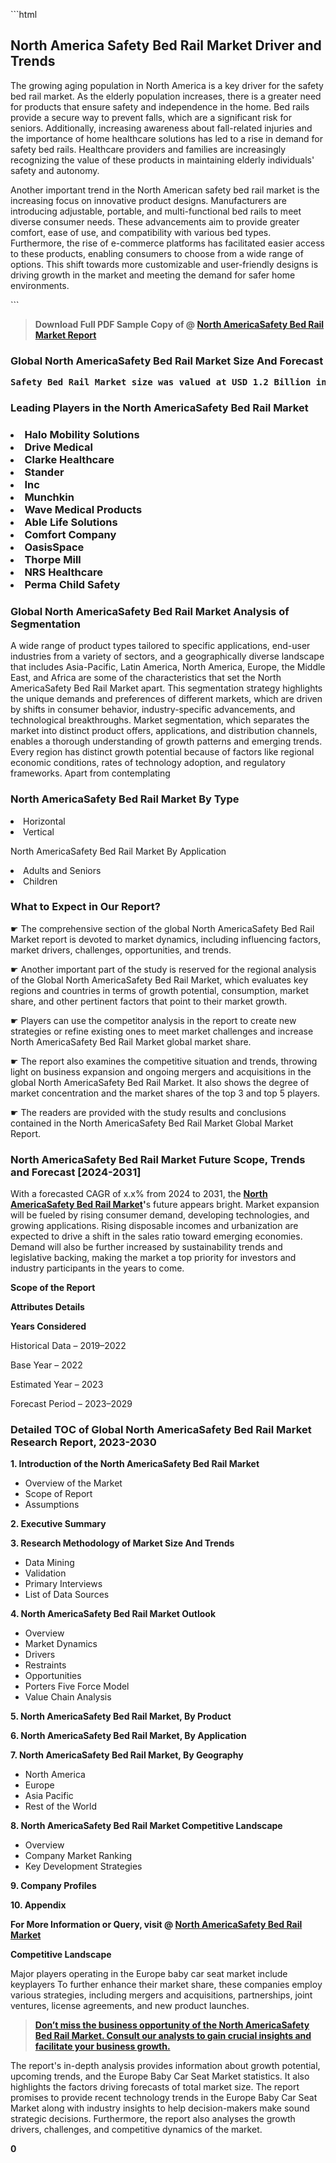 <p>```html<h2>North America Safety Bed Rail Market Driver and Trends</h2><p>The growing aging population in North America is a key driver for the safety bed rail market. As the elderly population increases, there is a greater need for products that ensure safety and independence in the home. Bed rails provide a secure way to prevent falls, which are a significant risk for seniors. Additionally, increasing awareness about fall-related injuries and the importance of home healthcare solutions has led to a rise in demand for safety bed rails. Healthcare providers and families are increasingly recognizing the value of these products in maintaining elderly individuals' safety and autonomy.</p><p>Another important trend in the North American safety bed rail market is the increasing focus on innovative product designs. Manufacturers are introducing adjustable, portable, and multi-functional bed rails to meet diverse consumer needs. These advancements aim to provide greater comfort, ease of use, and compatibility with various bed types. Furthermore, the rise of e-commerce platforms has facilitated easier access to these products, enabling consumers to choose from a wide range of options. This shift towards more customizable and user-friendly designs is driving growth in the market and meeting the demand for safer home environments.</p>```</p><blockquote id="" class=""><strong>Download Full PDF Sample Copy of @&nbsp;<a href="https://www.verifiedmarketreports.com/download-sample/?rid=316040&utm_source=GitHub-Jan&utm_medium=285" target="_blank">North AmericaSafety Bed Rail Market Report</a>&nbsp;&nbsp;</strong></blockquote><h3 id="" class=""><strong>Global&nbsp;North AmericaSafety Bed Rail Market Size And Forecast</strong></h3><pre class="reader-text-block__code-block"><strong>Safety Bed Rail Market size was valued at USD 1.2 Billion in 2022 and is projected to reach USD 2.0 Billion by 2030, growing at a CAGR of 6.5% from 2024 to 2030.</strong></pre><h3 id="" class="">Leading Players in the&nbsp;North AmericaSafety Bed Rail Market</h3><h3 class=""></Li><Li>Halo Mobility Solutions</Li><Li> Drive Medical</Li><Li> Clarke Healthcare</Li><Li> Stander</Li><Li> Inc</Li><Li> Munchkin</Li><Li> Wave Medical Products</Li><Li> Able Life Solutions</Li><Li> Comfort Company</Li><Li> OasisSpace</Li><Li> Thorpe Mill</Li><Li> NRS Healthcare</Li><Li> Perma Child Safety</h3><h3 id="" class="">Global&nbsp;North AmericaSafety Bed Rail Market Analysis of Segmentation</h3><p id="" class="">A wide range of product types tailored to specific applications, end-user industries from a variety of sectors, and a geographically diverse landscape that includes Asia-Pacific, Latin America, North America, Europe, the Middle East, and Africa are some of the characteristics that set the North AmericaSafety Bed Rail Market apart. This segmentation strategy highlights the unique demands and preferences of different markets, which are driven by shifts in consumer behavior, industry-specific advancements, and technological breakthroughs. Market segmentation, which separates the market into distinct product offers, applications, and distribution channels, enables a thorough understanding of growth patterns and emerging trends. Every region has distinct growth potential because of factors like regional economic conditions, rates of technology adoption, and regulatory frameworks. Apart from contemplating</p><h3 id="" class="">North AmericaSafety Bed Rail Market&nbsp;By Type</h3><p></Li><Li>Horizontal</Li><Li> Vertical</p><div class="" data-test-id=""><p>North AmericaSafety Bed Rail Market&nbsp;By Application</p></div><p class=""></Li><Li>Adults and Seniors</Li><Li> Children</p><div class="" data-test-id=""><h3><span class="">What to Expect in Our Report?</span></h3></div><div class="" data-test-id=""><p><span class="">☛ The comprehensive section of the global North AmericaSafety Bed Rail Market report is devoted to market dynamics, including influencing factors, market drivers, challenges, opportunities, and trends.</span></p></div><div class="" data-test-id=""><p><span class="">☛ Another important part of the study is reserved for the regional analysis of the Global North AmericaSafety Bed Rail Market, which evaluates key regions and countries in terms of growth potential, consumption, market share, and other pertinent factors that point to their market growth.</span></p></div><div class="" data-test-id=""><p><span class="">☛ Players can use the competitor analysis in the report to create new strategies or refine existing ones to meet market challenges and increase North AmericaSafety Bed Rail Market global market share.</span></p></div><div class="" data-test-id=""><p><span class="">☛ The report also examines the competitive situation and trends, throwing light on business expansion and ongoing mergers and acquisitions in the global North AmericaSafety Bed Rail Market. It also shows the degree of market concentration and the market shares of the top 3 and top 5 players.</span></p></div><div class="" data-test-id=""><p><span class="">☛ The readers are provided with the study results and conclusions contained in the North AmericaSafety Bed Rail Market Global Market Report.</span></p></div><div class="" data-test-id=""><h3><span class="">North AmericaSafety Bed Rail Market Future Scope, Trends and Forecast [2024-2031]</span></h3></div><div class="" data-test-id=""><p><span class="">With a forecasted CAGR of x.x% from 2024 to 2031, the <strong><a href="https://www.verifiedmarketreports.com/download-sample/?rid=316040&utm_source=GitHub-Jan&utm_medium=285" target="_blank">North AmericaSafety Bed Rail Market</a>'</strong>s future appears bright. Market expansion will be fueled by rising consumer demand, developing technologies, and growing applications. Rising disposable incomes and urbanization are expected to drive a shift in the sales ratio toward emerging economies. Demand will also be further increased by sustainability trends and legislative backing, making the market a top priority for investors and industry participants in the years to come.</span></p><p id="ember66" class="ember-view reader-text-block__paragraph"><strong>Scope of the Report</strong></p><p id="ember67" class="ember-view reader-text-block__paragraph"><strong>Attributes Details</strong></p><p id="ember68" class="ember-view reader-text-block__paragraph"><strong>Years Considered</strong></p><p id="ember69" class="ember-view reader-text-block__paragraph">Historical Data &ndash; 2019&ndash;2022</p><p id="ember70" class="ember-view reader-text-block__paragraph">Base Year &ndash; 2022</p><p id="ember71" class="ember-view reader-text-block__paragraph">Estimated Year &ndash; 2023</p><p id="ember72" class="ember-view reader-text-block__paragraph">Forecast Period &ndash; 2023&ndash;2029</p></div><h3 id="" class="">Detailed TOC of Global North AmericaSafety Bed Rail Market Research Report, 2023-2030</h3><p id="" class=""><strong>1. Introduction of the North AmericaSafety Bed Rail Market</strong></p><ul><li>Overview of the Market</li><li>Scope of Report</li><li>Assumptions</li></ul><p id="" class=""><strong>2. Executive Summary</strong></p><p id="" class=""><strong>3. Research Methodology of Market Size And Trends</strong></p><ul><li>Data Mining</li><li>Validation</li><li>Primary Interviews</li><li>List of Data Sources</li></ul><p id="" class=""><strong>4. North AmericaSafety Bed Rail Market Outlook</strong></p><ul><li>Overview</li><li>Market Dynamics</li><li>Drivers</li><li>Restraints</li><li>Opportunities</li><li>Porters Five Force Model</li><li>Value Chain Analysis</li></ul><p id="" class=""><strong>5. North AmericaSafety Bed Rail Market, By Product</strong></p><p id="" class=""><strong>6. North AmericaSafety Bed Rail Market, By Application</strong></p><p id="" class=""><strong>7. North AmericaSafety Bed Rail Market, By Geography</strong></p><ul><li>North America</li><li>Europe</li><li>Asia Pacific</li><li>Rest of the World</li></ul><p id="" class=""><strong>8. North AmericaSafety Bed Rail Market Competitive Landscape</strong></p><ul><li>Overview</li><li>Company Market Ranking</li><li>Key Development Strategies</li></ul><p id="" class=""><strong>9. Company Profiles</strong></p><p id="" class=""><strong>10. Appendix</strong></p><p><strong>For More Information or Query, visit&nbsp;@ <a href="https://www.verifiedmarketreports.com/product/safety-bed-rail-market/" target="_blank">North AmericaSafety Bed Rail Market</a></strong></p><p id="ember61" class="ember-view reader-text-block__paragraph"><strong>Competitive Landscape</strong></p><p id="ember62" class="ember-view reader-text-block__paragraph">Major players operating in the Europe baby car seat market include keyplayers To further enhance their market share, these companies employ various strategies, including mergers and acquisitions, partnerships, joint ventures, license agreements, and new product launches.</p><blockquote id="ember63" class="ember-view reader-text-block__blockquote"><strong><a href="https://www.verifiedmarketreports.com/download-sample/?rid=316040&utm_source=GitHub-Jan&utm_medium=285" target="_blank">Don&rsquo;t miss the business opportunity of the North AmericaSafety Bed Rail Market. Consult our analysts to gain crucial insights and facilitate your business growth.</a></strong></blockquote><p id="ember64" class="ember-view reader-text-block__paragraph">The report's in-depth analysis provides information about growth potential, upcoming trends, and the Europe Baby Car Seat Market statistics. It also highlights the factors driving forecasts of total market size. The report promises to provide recent technology trends in the Europe Baby Car Seat Market along with industry insights to help decision-makers make sound strategic decisions. Furthermore, the report also analyses the growth drivers, challenges, and competitive dynamics of the market.</p><p class="ember-view reader-text-block__paragraph"><strong>0</strong></p>
